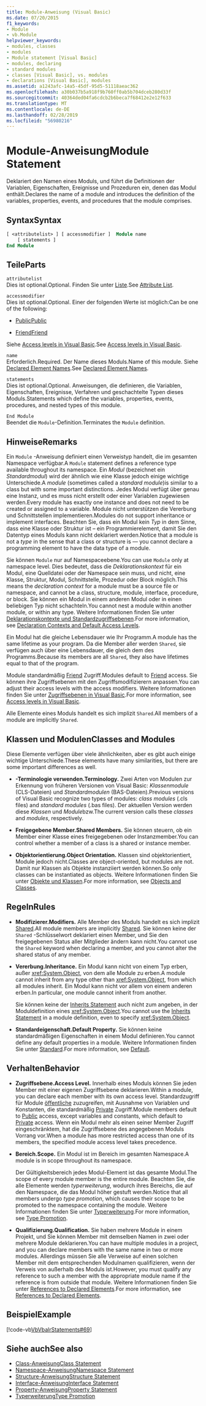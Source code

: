 ```yaml
---
title: Module-Anweisung (Visual Basic)
ms.date: 07/20/2015
f1_keywords:
- Module
- vb.Module
helpviewer_keywords:
- modules, classes
- modules
- Module statement [Visual Basic]
- modules, declaring
- standard modules
- classes [Visual Basic], vs. modules
- declarations [Visual Basic], modules
ms.assetid: a1243afc-14a5-45df-95d5-51118aeac362
ms.openlocfilehash: a30b037b5a918f9b760ff0ab5b704dceb280d33f
ms.sourcegitcommit: 40364ded04fa6cdcb2b6beca7f68412e2e12f633
ms.translationtype: MT
ms.contentlocale: de-DE
ms.lasthandoff: 02/28/2019
ms.locfileid: "56980216"
---
```

# <a name="module-statement"></a><span data-ttu-id="dc748-102">Module-Anweisung</span><span class="sxs-lookup"><span data-stu-id="dc748-102">Module Statement</span></span>
<span data-ttu-id="dc748-103">Deklariert den Namen eines Moduls, und führt die Definitionen der Variablen, Eigenschaften, Ereignisse und Prozeduren ein, denen das Modul enthält.</span><span class="sxs-lookup"><span data-stu-id="dc748-103">Declares the name of a module and introduces the definition of the variables, properties, events, and procedures that the module comprises.</span></span>  
  
## <a name="syntax"></a><span data-ttu-id="dc748-104">Syntax</span><span class="sxs-lookup"><span data-stu-id="dc748-104">Syntax</span></span>  
  
```vb 
[ <attributelist> ] [ accessmodifier ]  Module name  
    [ statements ]  
End Module  
```  
  
## <a name="parts"></a><span data-ttu-id="dc748-105">Teile</span><span class="sxs-lookup"><span data-stu-id="dc748-105">Parts</span></span>  
 `attributelist`  
 <span data-ttu-id="dc748-106">Dies ist optional.</span><span class="sxs-lookup"><span data-stu-id="dc748-106">Optional.</span></span> <span data-ttu-id="dc748-107">Finden Sie unter [Liste](../../../visual-basic/language-reference/statements/attribute-list.md).</span><span class="sxs-lookup"><span data-stu-id="dc748-107">See [Attribute List](../../../visual-basic/language-reference/statements/attribute-list.md).</span></span>  
  
 `accessmodifier`  
 <span data-ttu-id="dc748-108">Dies ist optional.</span><span class="sxs-lookup"><span data-stu-id="dc748-108">Optional.</span></span> <span data-ttu-id="dc748-109">Einer der folgenden Werte ist möglich:</span><span class="sxs-lookup"><span data-stu-id="dc748-109">Can be one of the following:</span></span>  
  
-   [<span data-ttu-id="dc748-110">Public</span><span class="sxs-lookup"><span data-stu-id="dc748-110">Public</span></span>](../../../visual-basic/language-reference/modifiers/public.md)  
  
-   [<span data-ttu-id="dc748-111">Friend</span><span class="sxs-lookup"><span data-stu-id="dc748-111">Friend</span></span>](../../../visual-basic/language-reference/modifiers/friend.md)  
  
 <span data-ttu-id="dc748-112">Siehe [Access levels in Visual Basic](../../../visual-basic/programming-guide/language-features/declared-elements/access-levels.md).</span><span class="sxs-lookup"><span data-stu-id="dc748-112">See [Access levels in Visual Basic](../../../visual-basic/programming-guide/language-features/declared-elements/access-levels.md).</span></span>  
  
 `name`  
 <span data-ttu-id="dc748-113">Erforderlich.</span><span class="sxs-lookup"><span data-stu-id="dc748-113">Required.</span></span> <span data-ttu-id="dc748-114">Der Name dieses Moduls.</span><span class="sxs-lookup"><span data-stu-id="dc748-114">Name of this module.</span></span> <span data-ttu-id="dc748-115">Siehe [Declared Element Names](../../../visual-basic/programming-guide/language-features/declared-elements/declared-element-names.md).</span><span class="sxs-lookup"><span data-stu-id="dc748-115">See [Declared Element Names](../../../visual-basic/programming-guide/language-features/declared-elements/declared-element-names.md).</span></span>  
  
 `statements`  
 <span data-ttu-id="dc748-116">Dies ist optional.</span><span class="sxs-lookup"><span data-stu-id="dc748-116">Optional.</span></span> <span data-ttu-id="dc748-117">Anweisungen, die definieren, die Variablen, Eigenschaften, Ereignisse, Verfahren und geschachtelte Typen dieses Moduls.</span><span class="sxs-lookup"><span data-stu-id="dc748-117">Statements which define the variables, properties, events, procedures, and nested types of this module.</span></span>  
  
 `End Module`  
 <span data-ttu-id="dc748-118">Beendet die `Module`-Definition.</span><span class="sxs-lookup"><span data-stu-id="dc748-118">Terminates the `Module` definition.</span></span>  
  
## <a name="remarks"></a><span data-ttu-id="dc748-119">Hinweise</span><span class="sxs-lookup"><span data-stu-id="dc748-119">Remarks</span></span>  
 <span data-ttu-id="dc748-120">Ein `Module` -Anweisung definiert einen Verweistyp handelt, die im gesamten Namespace verfügbar.</span><span class="sxs-lookup"><span data-stu-id="dc748-120">A `Module` statement defines a reference type available throughout its namespace.</span></span> <span data-ttu-id="dc748-121">Ein *Modul* (bezeichnet ein *Standardmodul*) wird der ähnlich wie eine Klasse jedoch einige wichtige Unterschiede.</span><span class="sxs-lookup"><span data-stu-id="dc748-121">A *module* (sometimes called a *standard module*)is similar to a class but with some important distinctions.</span></span> <span data-ttu-id="dc748-122">Jedes Modul verfügt über genau eine Instanz, und es muss nicht erstellt oder einer Variablen zugewiesen werden.</span><span class="sxs-lookup"><span data-stu-id="dc748-122">Every module has exactly one instance and does not need to be created or assigned to a variable.</span></span> <span data-ttu-id="dc748-123">Module nicht unterstützen die Vererbung und Schnittstellen implementieren.</span><span class="sxs-lookup"><span data-stu-id="dc748-123">Modules do not support inheritance or implement interfaces.</span></span> <span data-ttu-id="dc748-124">Beachten Sie, dass ein Modul kein *Typ* in dem Sinne, dass eine Klasse oder Struktur ist – ein Programmierelement, damit Sie den Datentyp eines Moduls kann nicht deklariert werden.</span><span class="sxs-lookup"><span data-stu-id="dc748-124">Notice that a module is not a *type* in the sense that a class or structure is — you cannot declare a programming element to have the data type of a module.</span></span>  
  
 <span data-ttu-id="dc748-125">Sie können `Module` nur auf Namespaceebene.</span><span class="sxs-lookup"><span data-stu-id="dc748-125">You can use `Module` only at namespace level.</span></span> <span data-ttu-id="dc748-126">Dies bedeutet, dass die *Deklarationskontext* für ein Modul, eine Quelldatei oder der Namespace sein muss, und nicht, eine Klasse, Struktur, Modul, Schnittstelle, Prozedur oder Block möglich.</span><span class="sxs-lookup"><span data-stu-id="dc748-126">This means the *declaration context* for a module must be a source file or namespace, and cannot be a class, structure, module, interface, procedure, or block.</span></span> <span data-ttu-id="dc748-127">Sie können ein Modul in einem anderen Modul oder in einen beliebigen Typ nicht schachteln.</span><span class="sxs-lookup"><span data-stu-id="dc748-127">You cannot nest a module within another module, or within any type.</span></span> <span data-ttu-id="dc748-128">Weitere Informationen finden Sie unter [Deklarationskontexte und Standardzugriffsebenen](../../../visual-basic/language-reference/statements/declaration-contexts-and-default-access-levels.md).</span><span class="sxs-lookup"><span data-stu-id="dc748-128">For more information, see [Declaration Contexts and Default Access Levels](../../../visual-basic/language-reference/statements/declaration-contexts-and-default-access-levels.md).</span></span>  
  
 <span data-ttu-id="dc748-129">Ein Modul hat die gleiche Lebensdauer wie Ihr Programm.</span><span class="sxs-lookup"><span data-stu-id="dc748-129">A module has the same lifetime as your program.</span></span> <span data-ttu-id="dc748-130">Da die Member aller werden `Shared`, sie verfügen auch über eine Lebensdauer, die gleich dem des Programms.</span><span class="sxs-lookup"><span data-stu-id="dc748-130">Because its members are all `Shared`, they also have lifetimes equal to that of the program.</span></span>  
  
 <span data-ttu-id="dc748-131">Module standardmäßig [Friend](../../../visual-basic/language-reference/modifiers/friend.md) Zugriff.</span><span class="sxs-lookup"><span data-stu-id="dc748-131">Modules default to [Friend](../../../visual-basic/language-reference/modifiers/friend.md) access.</span></span> <span data-ttu-id="dc748-132">Sie können ihre Zugriffsebenen mit den Zugriffsmodifizierern anpassen.</span><span class="sxs-lookup"><span data-stu-id="dc748-132">You can adjust their access levels with the access modifiers.</span></span> <span data-ttu-id="dc748-133">Weitere Informationen finden Sie unter [Zugriffsebenen in Visual Basic](../../../visual-basic/programming-guide/language-features/declared-elements/access-levels.md).</span><span class="sxs-lookup"><span data-stu-id="dc748-133">For more information, see [Access levels in Visual Basic](../../../visual-basic/programming-guide/language-features/declared-elements/access-levels.md).</span></span>  
  
 <span data-ttu-id="dc748-134">Alle Elemente eines Moduls handelt es sich implizit `Shared`.</span><span class="sxs-lookup"><span data-stu-id="dc748-134">All members of a module are implicitly `Shared`.</span></span>  
  
## <a name="classes-and-modules"></a><span data-ttu-id="dc748-135">Klassen und Modulen</span><span class="sxs-lookup"><span data-stu-id="dc748-135">Classes and Modules</span></span>  
 <span data-ttu-id="dc748-136">Diese Elemente verfügen über viele ähnlichkeiten, aber es gibt auch einige wichtige Unterschiede.</span><span class="sxs-lookup"><span data-stu-id="dc748-136">These elements have many similarities, but there are some important differences as well.</span></span>  
  
-   <span data-ttu-id="dc748-137">**-Terminologie verwenden.**</span><span class="sxs-lookup"><span data-stu-id="dc748-137">**Terminology.**</span></span> <span data-ttu-id="dc748-138">Zwei Arten von Modulen zur Erkennung von früheren Versionen von Visual Basic: *Klassenmodule* (CLS-Dateien) und *Standardmodulen* (BAS-Dateien).</span><span class="sxs-lookup"><span data-stu-id="dc748-138">Previous versions of Visual Basic recognize two types of modules: *class modules* (.cls files) and *standard modules* (.bas files).</span></span> <span data-ttu-id="dc748-139">Der aktuellen Version werden diese *Klassen* und *Module*bzw.</span><span class="sxs-lookup"><span data-stu-id="dc748-139">The current version calls these *classes* and *modules*, respectively.</span></span>  
  
-   <span data-ttu-id="dc748-140">**Freigegebene Member.**</span><span class="sxs-lookup"><span data-stu-id="dc748-140">**Shared Members.**</span></span> <span data-ttu-id="dc748-141">Sie können steuern, ob ein Member einer Klasse eines freigegebenen oder Instanzmember.</span><span class="sxs-lookup"><span data-stu-id="dc748-141">You can control whether a member of a class is a shared or instance member.</span></span>  
  
-   <span data-ttu-id="dc748-142">**Objektorientierung.**</span><span class="sxs-lookup"><span data-stu-id="dc748-142">**Object Orientation.**</span></span> <span data-ttu-id="dc748-143">Klassen sind objektorientiert, Module jedoch nicht.</span><span class="sxs-lookup"><span data-stu-id="dc748-143">Classes are object-oriented, but modules are not.</span></span> <span data-ttu-id="dc748-144">Damit nur Klassen als Objekte instanziiert werden können.</span><span class="sxs-lookup"><span data-stu-id="dc748-144">So only classes can be instantiated as objects.</span></span> <span data-ttu-id="dc748-145">Weitere Informationen finden Sie unter [Objekte und Klassen](../../../visual-basic/programming-guide/language-features/objects-and-classes/index.md).</span><span class="sxs-lookup"><span data-stu-id="dc748-145">For more information, see [Objects and Classes](../../../visual-basic/programming-guide/language-features/objects-and-classes/index.md).</span></span>  
  
## <a name="rules"></a><span data-ttu-id="dc748-146">Regeln</span><span class="sxs-lookup"><span data-stu-id="dc748-146">Rules</span></span>  
  
-   <span data-ttu-id="dc748-147">**Modifizierer.**</span><span class="sxs-lookup"><span data-stu-id="dc748-147">**Modifiers.**</span></span> <span data-ttu-id="dc748-148">Alle Member des Moduls handelt es sich implizit [Shared](../../../visual-basic/language-reference/modifiers/shared.md).</span><span class="sxs-lookup"><span data-stu-id="dc748-148">All module members are implicitly [Shared](../../../visual-basic/language-reference/modifiers/shared.md).</span></span> <span data-ttu-id="dc748-149">Sie können keine der `Shared` -Schlüsselwort deklariert einen Member, und Sie den freigegebenen Status aller Mitglieder ändern kann nicht.</span><span class="sxs-lookup"><span data-stu-id="dc748-149">You cannot use the `Shared` keyword when declaring a member, and you cannot alter the shared status of any member.</span></span>  
  
-   <span data-ttu-id="dc748-150">**Vererbung.**</span><span class="sxs-lookup"><span data-stu-id="dc748-150">**Inheritance.**</span></span> <span data-ttu-id="dc748-151">Ein Modul kann nicht von einem Typ erben, außer <xref:System.Object>, von dem alle Module zu erben.</span><span class="sxs-lookup"><span data-stu-id="dc748-151">A module cannot inherit from any type other than <xref:System.Object>, from which all modules inherit.</span></span> <span data-ttu-id="dc748-152">Ein Modul kann nicht vor allem von einem anderen erben.</span><span class="sxs-lookup"><span data-stu-id="dc748-152">In particular, one module cannot inherit from another.</span></span>  
  
     <span data-ttu-id="dc748-153">Sie können keine der [Inherits Statement](../../../visual-basic/language-reference/statements/inherits-statement.md) auch nicht zum angeben, in der Moduldefinition eines <xref:System.Object>.</span><span class="sxs-lookup"><span data-stu-id="dc748-153">You cannot use the [Inherits Statement](../../../visual-basic/language-reference/statements/inherits-statement.md) in a module definition, even to specify <xref:System.Object>.</span></span>  
  
-   <span data-ttu-id="dc748-154">**Standardeigenschaft.**</span><span class="sxs-lookup"><span data-stu-id="dc748-154">**Default Property.**</span></span> <span data-ttu-id="dc748-155">Sie können keine standardmäßigen Eigenschaften in einem Modul definieren.</span><span class="sxs-lookup"><span data-stu-id="dc748-155">You cannot define any default properties in a module.</span></span> <span data-ttu-id="dc748-156">Weitere Informationen finden Sie unter [Standard](../../../visual-basic/language-reference/modifiers/default.md).</span><span class="sxs-lookup"><span data-stu-id="dc748-156">For more information, see [Default](../../../visual-basic/language-reference/modifiers/default.md).</span></span>  
  
## <a name="behavior"></a><span data-ttu-id="dc748-157">Verhalten</span><span class="sxs-lookup"><span data-stu-id="dc748-157">Behavior</span></span>  
  
-   <span data-ttu-id="dc748-158">**Zugriffsebene.**</span><span class="sxs-lookup"><span data-stu-id="dc748-158">**Access Level.**</span></span> <span data-ttu-id="dc748-159">Innerhalb eines Moduls können Sie jeden Member mit einer eigenen Zugriffsebene deklarieren.</span><span class="sxs-lookup"><span data-stu-id="dc748-159">Within a module, you can declare each member with its own access level.</span></span> <span data-ttu-id="dc748-160">Standardzugriff für Module [öffentliche](../../../visual-basic/language-reference/modifiers/public.md) zuzugreifen, mit Ausnahme von Variablen und Konstanten, die standardmäßig [Private](../../../visual-basic/language-reference/modifiers/private.md) Zugriff.</span><span class="sxs-lookup"><span data-stu-id="dc748-160">Module members default to [Public](../../../visual-basic/language-reference/modifiers/public.md) access, except variables and constants, which default to [Private](../../../visual-basic/language-reference/modifiers/private.md) access.</span></span> <span data-ttu-id="dc748-161">Wenn ein Modul mehr als einen seiner Member Zugriff eingeschränktem, hat die Zugriffsebene des angegebenen Moduls Vorrang vor.</span><span class="sxs-lookup"><span data-stu-id="dc748-161">When a module has more restricted access than one of its members, the specified module access level takes precedence.</span></span>  
  
-   <span data-ttu-id="dc748-162">**Bereich.**</span><span class="sxs-lookup"><span data-stu-id="dc748-162">**Scope.**</span></span> <span data-ttu-id="dc748-163">Ein Modul ist im Bereich im gesamten Namespace.</span><span class="sxs-lookup"><span data-stu-id="dc748-163">A module is in scope throughout its namespace.</span></span>  
  
     <span data-ttu-id="dc748-164">Der Gültigkeitsbereich jedes Modul-Element ist das gesamte Modul.</span><span class="sxs-lookup"><span data-stu-id="dc748-164">The scope of every module member is the entire module.</span></span> <span data-ttu-id="dc748-165">Beachten Sie, die alle Elemente werden *typerweiterung*, wodurch ihres Bereichs, die auf den Namespace, die das Modul höher gestuft werden.</span><span class="sxs-lookup"><span data-stu-id="dc748-165">Notice that all members undergo *type promotion*, which causes their scope to be promoted to the namespace containing the module.</span></span> <span data-ttu-id="dc748-166">Weitere Informationen finden Sie unter [Typerweiterung](../../../visual-basic/programming-guide/language-features/declared-elements/type-promotion.md).</span><span class="sxs-lookup"><span data-stu-id="dc748-166">For more information, see [Type Promotion](../../../visual-basic/programming-guide/language-features/declared-elements/type-promotion.md).</span></span>  
  
-   <span data-ttu-id="dc748-167">**Qualifizierung.**</span><span class="sxs-lookup"><span data-stu-id="dc748-167">**Qualification.**</span></span> <span data-ttu-id="dc748-168">Sie haben mehrere Module in einem Projekt, und Sie können Member mit demselben Namen in zwei oder mehrere Module deklarieren.</span><span class="sxs-lookup"><span data-stu-id="dc748-168">You can have multiple modules in a project, and you can declare members with the same name in two or more modules.</span></span> <span data-ttu-id="dc748-169">Allerdings müssen Sie alle Verweise auf einen solchen Member mit dem entsprechenden Modulnamen qualifizieren, wenn der Verweis von außerhalb des Moduls ist.</span><span class="sxs-lookup"><span data-stu-id="dc748-169">However, you must qualify any reference to such a member with the appropriate module name if the reference is from outside that module.</span></span> <span data-ttu-id="dc748-170">Weitere Informationen finden Sie unter [References to Declared Elements](../../../visual-basic/programming-guide/language-features/declared-elements/references-to-declared-elements.md).</span><span class="sxs-lookup"><span data-stu-id="dc748-170">For more information, see [References to Declared Elements](../../../visual-basic/programming-guide/language-features/declared-elements/references-to-declared-elements.md).</span></span>  
  
## <a name="example"></a><span data-ttu-id="dc748-171">Beispiel</span><span class="sxs-lookup"><span data-stu-id="dc748-171">Example</span></span>  
 [!code-vb[VbVbalrStatements#69](~/samples/snippets/visualbasic/VS_Snippets_VBCSharp/VbVbalrStatements/VB/Class1.vb#69)]  
  
## <a name="see-also"></a><span data-ttu-id="dc748-172">Siehe auch</span><span class="sxs-lookup"><span data-stu-id="dc748-172">See also</span></span>
- [<span data-ttu-id="dc748-173">Class-Anweisung</span><span class="sxs-lookup"><span data-stu-id="dc748-173">Class Statement</span></span>](../../../visual-basic/language-reference/statements/class-statement.md)
- [<span data-ttu-id="dc748-174">Namespace-Anweisung</span><span class="sxs-lookup"><span data-stu-id="dc748-174">Namespace Statement</span></span>](../../../visual-basic/language-reference/statements/namespace-statement.md)
- [<span data-ttu-id="dc748-175">Structure-Anweisung</span><span class="sxs-lookup"><span data-stu-id="dc748-175">Structure Statement</span></span>](../../../visual-basic/language-reference/statements/structure-statement.md)
- [<span data-ttu-id="dc748-176">Interface-Anweisung</span><span class="sxs-lookup"><span data-stu-id="dc748-176">Interface Statement</span></span>](../../../visual-basic/language-reference/statements/interface-statement.md)
- [<span data-ttu-id="dc748-177">Property-Anweisung</span><span class="sxs-lookup"><span data-stu-id="dc748-177">Property Statement</span></span>](../../../visual-basic/language-reference/statements/property-statement.md)
- [<span data-ttu-id="dc748-178">Typerweiterung</span><span class="sxs-lookup"><span data-stu-id="dc748-178">Type Promotion</span></span>](../../../visual-basic/programming-guide/language-features/declared-elements/type-promotion.md)
